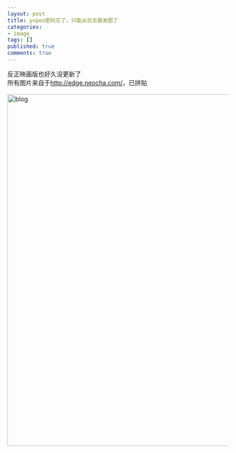 ```yaml
---
layout: post
title: yupoo密码忘了，只能从日志是发图了
categories:
- image
tags: []
published: true
comments: true
---
```

<p>反正映画版也好久没更新了<br />所有图片来自于<a href="http://edge.neocha.com/">http://edge.neocha.com/</a>，已拼贴<br /><br /><img border="0" alt="blog" src="http://images.blogcn.com/2010/2/3/10/walkerwang,20100203221520838.jpg" width="800" /><br /><br /></p>

